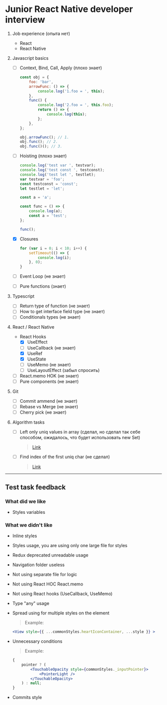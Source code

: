 # Junior React Native developer interview

1.  Job experience (опыта нет)
    -   React
    -   React Native
2.  Javascript basics

    -   [ ] Context, Bind, Call, Apply (плохо знает)

        ```javascript
        const obj = {
            foo: 'bar',
            arrowFunc: () => {
                console.log('1.foo = ', this);
            },
            func() {
                console.log('2.foo = ', this.foo);
                return () => {
                    console.log(this);
                };
            },
        };

        obj.arrowFunc(); // 1.
        obj.func(); // 2.
        obj.func()(); // 3.
        ```

    -   [ ] Hoisting (плохо знает)

        ```javascript
        console.log('test var ', testvar);
        console.log('test const ', testconst);
        console.log('test let ', testlet);
        var testvar = 'foo';
        const testconst = 'const';
        let testlet = 'let';

        const a = 'a';

        const func = () => {
            console.log(a);
            const a = 'test';
        };

        func();
        ```

    -   [x] Closures

        ```javascript
        for (var i = 0; i < 10; i++) {
            setTimeout(() => {
                console.log(i);
            }, 0);
        }
        ```

    -   [ ] Event Loop (не знает)
    -   [ ] Pure functions (знает)

3.  Typescript

    -   [ ] Return type of function (не знает)
    -   [ ] How to get interface field type (не знает)
    -   [ ] Conditionals types (не знает)

4.  React / React Native

    -   React Hooks
        -   [x] UseEffect
        -   [ ] UseCallback (не знает)
        -   [x] UseRef
        -   [x] UseState
        -   [ ] UseMemo (не знает)
        -   [ ] UseLayoutEffect (забыл спросить)
    -   [ ] React.memo HOK (не знает)
    -   [ ] Pure components (не знает)

5.  Git

    -   [ ] Commit ammend (не знает)
    -   [ ] Rebase vs Merge (не знает)
    -   [ ] Cherry pick (не знает)

6.  Algorithm tasks

    -   [ ] Left only uniq values in array (сделал, но сделал так себе способом, ожидалось, что будет использовать new Set)

        > [Link](https://codesandbox.io/s/awesome-kowalevski-or9vf?file=/src/index.js)

    -   [ ] Find index of the first uniq char (не сделал)
        > [Link](https://codesandbox.io/s/recursing-easley-p4wsk?file=/src/index.js)

---

## Test task feedback

### What did we like

-   Styles variables

### What we didn't like

-   Inline styles
-   Styles usage, you are using only one large file for styles
-   Redux deprecated unreadable usage
-   Navigation folder useless
-   Not using separate file for logic
-   Not using React HOC React.memo
-   Not using React hooks (UseCallback, UseMemo)
-   Type "any" usage
-   Spread using for multiple styles on the element

    > Example:

    ```jsx
    <View style={{ ...commonStyles.heartIconContainer, ...style }} >
    ```

-   Unnecessary conditions

    > Example:

    ```jsx
    {
        pointer ? (
            <TouchableOpacity style={commonStyles._inputPointer}>
                <PointerLight />
            </TouchableOpacity>
        ) : null;
    }
    ```

-   Commits style
